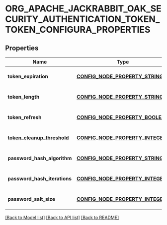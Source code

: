 # ORG_APACHE_JACKRABBIT_OAK_SECURITY_AUTHENTICATION_TOKEN_TOKEN_CONFIGURA_PROPERTIES

## Properties
Name | Type | Description | Notes
------------ | ------------- | ------------- | -------------
**token_expiration** | [**CONFIG_NODE_PROPERTY_STRING**](configNodePropertyString.md) |  | [optional] [default to null]
**token_length** | [**CONFIG_NODE_PROPERTY_STRING**](configNodePropertyString.md) |  | [optional] [default to null]
**token_refresh** | [**CONFIG_NODE_PROPERTY_BOOLEAN**](configNodePropertyBoolean.md) |  | [optional] [default to null]
**token_cleanup_threshold** | [**CONFIG_NODE_PROPERTY_INTEGER**](configNodePropertyInteger.md) |  | [optional] [default to null]
**password_hash_algorithm** | [**CONFIG_NODE_PROPERTY_STRING**](configNodePropertyString.md) |  | [optional] [default to null]
**password_hash_iterations** | [**CONFIG_NODE_PROPERTY_INTEGER**](configNodePropertyInteger.md) |  | [optional] [default to null]
**password_salt_size** | [**CONFIG_NODE_PROPERTY_INTEGER**](configNodePropertyInteger.md) |  | [optional] [default to null]

[[Back to Model list]](../README.md#documentation-for-models) [[Back to API list]](../README.md#documentation-for-api-endpoints) [[Back to README]](../README.md)


